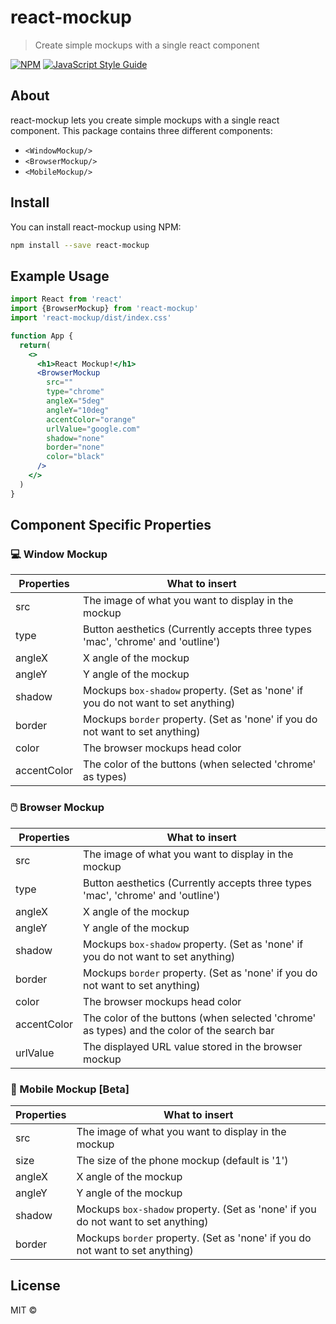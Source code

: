 # react-mockup

> Create simple mockups with a single react component

[![NPM](https://img.shields.io/npm/v/react-mockup.svg)](https://www.npmjs.com/package/react-mockup) [![JavaScript Style Guide](https://img.shields.io/badge/code_style-standard-brightgreen.svg)](https://standardjs.com)

## About
react-mockup lets you create simple mockups with a single react component. This package contains three different components:
- `<WindowMockup/>`
- `<BrowserMockup/>`
- `<MobileMockup/>`

<!-- react-mockup also provides a web editor that allows you to customize your mockup visually without needing to fiddle around with the props. (The editor will generate the nessacary react-mockup component for you).

[Visit Editor]() -->

## Install

You can install react-mockup using NPM:
```bash
npm install --save react-mockup
```

## Example Usage
```jsx
import React from 'react'
import {BrowserMockup} from 'react-mockup'
import 'react-mockup/dist/index.css'

function App {
  return(
    <>
      <h1>React Mockup!</h1>
      <BrowserMockup
        src=""
        type="chrome"
        angleX="5deg"
        angleY="10deg"
        accentColor="orange"
        urlValue="google.com"
        shadow="none"
        border="none"
        color="black"
      />
    </>
  )
}
```

## Component Specific Properties
### 💻 Window Mockup
| Properties | What to insert |
| -------- | ---- |
| src | The image of what you want to display in the mockup |
| type | Button aesthetics (Currently accepts three types 'mac', 'chrome' and 'outline') |
| angleX | X angle of the mockup |
| angleY | Y angle of the mockup |
| shadow | Mockups `box-shadow` property. (Set as 'none' if you do not want to set anything) |
| border | Mockups `border` property. (Set as 'none' if you do not want to set anything) |
| color | The browser mockups head color |
| accentColor | The color of the buttons (when selected 'chrome' as types) |

### 🖱️ Browser Mockup
| Properties | What to insert |
| -------- | ---- |
| src | The image of what you want to display in the mockup |
| type | Button aesthetics (Currently accepts three types 'mac', 'chrome' and 'outline') |
| angleX | X angle of the mockup |
| angleY | Y angle of the mockup |
| shadow | Mockups `box-shadow` property. (Set as 'none' if you do not want to set anything) |
| border | Mockups `border` property. (Set as 'none' if you do not want to set anything) |
| color | The browser mockups head color |
| accentColor | The color of the buttons (when selected 'chrome' as types) and the color of the search bar |
| urlValue | The displayed URL value stored in the browser mockup  |

### 📱 Mobile Mockup [Beta]
| Properties | What to insert |
| -------- | ---- |
| src | The image of what you want to display in the mockup |
| size | The size of the phone mockup (default is '1') |
| angleX | X angle of the mockup |
| angleY | Y angle of the mockup |
| shadow | Mockups `box-shadow` property. (Set as 'none' if you do not want to set anything) |
| border | Mockups `border` property. (Set as 'none' if you do not want to set anything) |

## License

MIT © [](https://github.com/)
